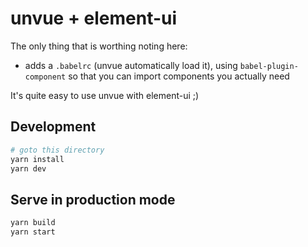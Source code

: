 # unvue + element-ui

The only thing that is worthing noting here:

- adds a `.babelrc` (unvue automatically load it), using `babel-plugin-component` so that you can import components you actually need

It's quite easy to use unvue with element-ui ;)

## Development

```bash
# goto this directory
yarn install
yarn dev
```

## Serve in production mode

```bash
yarn build
yarn start
```
